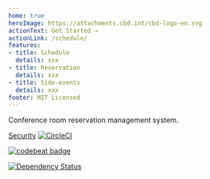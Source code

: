 ```yaml
---
home: true
heroImage: https://attachments.cbd.int/cbd-logo-en.svg
actionText: Get Started →
actionLink: /schedule/
features:
- title: Schedule
  details: xxx
- title: Reservation
  details: xxx
- title: Side-events
  details: xxx
footer: MIT Licensed
---
```


Conference room reservation management system.

[Security](/security/)
[![CircleCI](https://circleci.com/gh/scbd/eunomia.cbd.int/tree/master.svg?style=svg)](https://circleci.com/gh/scbd/eunomia.cbd.int/tree/master)

[![codebeat badge](https://codebeat.co/badges/94793276-7cd5-4413-98e9-4478858b7c39)](https://codebeat.co/projects/github-com-scbd-eunomia-cbd-int-master)

[![Dependency Status](https://david-dm.org/scbd/eunomia.cbd.int.svg)](https://david-dm.org/scbd/eunomia.cbd.int)

